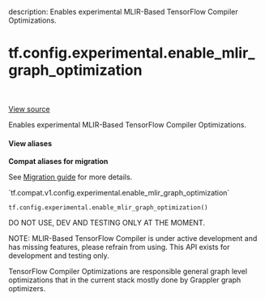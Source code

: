 description: Enables experimental MLIR-Based TensorFlow Compiler Optimizations.

<div itemscope itemtype="http://developers.google.com/ReferenceObject">
<meta itemprop="name" content="tf.config.experimental.enable_mlir_graph_optimization" />
<meta itemprop="path" content="Stable" />
</div>

# tf.config.experimental.enable_mlir_graph_optimization

<!-- Insert buttons and diff -->

<table class="tfo-notebook-buttons tfo-api nocontent" align="left">

</table>

<a target="_blank" href="/code/stable/tensorflow/python/framework/config.py">View source</a>



Enables experimental MLIR-Based TensorFlow Compiler Optimizations.

<section class="expandable">
  <h4 class="showalways">View aliases</h4>
  <p>
<b>Compat aliases for migration</b>
<p>See
<a href="https://www.tensorflow.org/guide/migrate">Migration guide</a> for
more details.</p>
<p>`tf.compat.v1.config.experimental.enable_mlir_graph_optimization`</p>
</p>
</section>

<pre class="devsite-click-to-copy prettyprint lang-py tfo-signature-link">
<code>tf.config.experimental.enable_mlir_graph_optimization()
</code></pre>



<!-- Placeholder for "Used in" -->

DO NOT USE, DEV AND TESTING ONLY AT THE MOMENT.

NOTE: MLIR-Based TensorFlow Compiler is under active development and has
missing features, please refrain from using. This API exists for development
and testing only.

TensorFlow Compiler Optimizations are responsible general graph level
optimizations that in the current stack mostly done by Grappler graph
optimizers.
